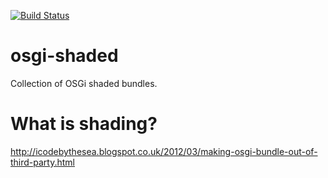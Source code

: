[![Build Status](https://travis-ci.org/garethahealy/osgi-shaded.svg)](https://travis-ci.org/garethahealy/osgi-shaded)

# osgi-shaded
Collection of OSGi shaded bundles.

# What is shading?
http://icodebythesea.blogspot.co.uk/2012/03/making-osgi-bundle-out-of-third-party.html
